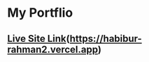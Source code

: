 # My Portflio 


## [Live Site Link](https://habibur-rahman2.vercel.app)(https://habibur-rahman2.vercel.app)


